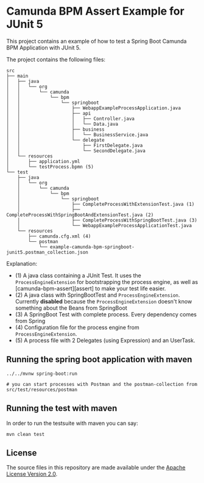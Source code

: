 # Camunda BPM Assert Example for JUnit 5

This project contains an example of how to test a Spring Boot Camunda BPM Application with JUnit 5.

The project contains the following files:

```
src
├── main
│   ├── java
│   │   └── org
│   │       └── camunda
│   │           └── bpm
│   │               └── springboot
│   │                   ├── WebappExampleProcessApplication.java
│   │                   ├── api
│   │                   │   ├── Controller.java
│   │                   │   └── Data.java
│   │                   ├── business
│   │                   │   └── BusinessService.java
│   │                   └── delegate
│   │                       ├── FirstDelegate.java
│   │                       └── SecondDelegate.java
│   └── resources
│       ├── application.yml
│       └── testProcess.bpmn (5)
└── test
    ├── java
    │   └── org
    │       └── camunda
    │           └── bpm
    │               └── springboot
    │                   ├── CompleteProcessWithExtensionTest.java (1)
    │                   ├── CompleteProcessWithSpringBootAndExtensionTest.java (2)
    │                   ├── CompleteProcessWithSpringBootTest.java (3)
    │                   └── WebappExampleProcessApplicationTest.java
    └── resources
        ├── camunda.cfg.xml (4)
        └── postman
            └── example-camunda-bpm-springboot-junit5.postman_collection.json
```

Explanation:

* (1) A java class containing a JUnit Test. It uses the `ProcessEngineExtension` for bootstrapping the process engine,
  as well as [camunda-bpm-assert][assert] to make your test life easier.
* (2) A java class with SpringBootTest and `ProcessEngineExtension`. Currently __disabled__ because
  the `ProcessEngineExtension` doesn't know something about the Beans from SpringBoot
* (3) A SpringBoot Test with complete process. Every dependency comes from Spring
* (4) Configuration file for the process engine from `ProcessEngineExtension`.
* (5) A process file with 2 Delegates (using Expression) and an UserTask.

## Running the spring boot application with maven

```
../../mvnw spring-boot:run

# you can start processes with Postman and the postman-collection from src/test/resources/postman
```

## Running the test with maven

In order to run the testsuite with maven you can say:

```
mvn clean test
```

## License

The source files in this repository are made available under the [Apache License Version 2.0](./LICENSE).